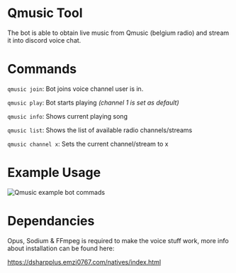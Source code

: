 ﻿# Qmusic Tool
The bot is able to obtain live music from Qmusic (belgium radio) and stream it into discord voice chat.

# Commands
``qmusic join``: Bot joins voice channel user is in.

``qmusic play``: Bot starts playing *(channel 1 is set as default)*

``qmusic info``: Shows current playing song

``qmusic list``: Shows the list of available radio channels/streams

``qmusic channel x``: Sets the current channel/stream to x

# Example Usage
![Qmusic example bot commads](https://ferib.dev/img/blog/qmusic_bot_commands_example.png)

# Dependancies
Opus, Sodium & FFmpeg is required to make the voice stuff work, more info about installation can be found here:

https://dsharpplus.emzi0767.com/natives/index.html

